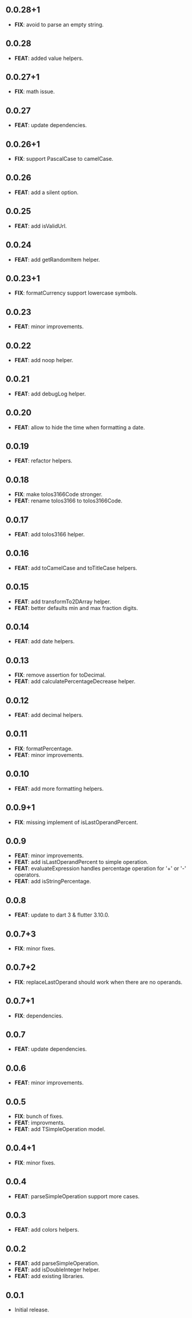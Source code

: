 ## 0.0.28+1

 - **FIX**: avoid to parse an empty string.

## 0.0.28

 - **FEAT**: added value helpers.

## 0.0.27+1

 - **FIX**: math issue.

## 0.0.27

 - **FEAT**: update dependencies.

## 0.0.26+1

 - **FIX**: support PascalCase to camelCase.

## 0.0.26

 - **FEAT**: add a silent option.

## 0.0.25

 - **FEAT**: add isValidUrl.

## 0.0.24

 - **FEAT**: add getRandomItem helper.

## 0.0.23+1

 - **FIX**: formatCurrency support lowercase symbols.

## 0.0.23

 - **FEAT**: minor improvements.

## 0.0.22

 - **FEAT**: add noop helper.

## 0.0.21

 - **FEAT**: add debugLog helper.

## 0.0.20

 - **FEAT**: allow to hide the time when formatting a date.

## 0.0.19

 - **FEAT**: refactor helpers.

## 0.0.18

 - **FIX**: make toIos3166Code stronger.
 - **FEAT**: rename toIos3166 to toIos3166Code.

## 0.0.17

 - **FEAT**: add toIos3166 helper.

## 0.0.16

 - **FEAT**: add toCamelCase and toTitleCase helpers.

## 0.0.15

 - **FEAT**: add transformTo2DArray helper.
 - **FEAT**: better defaults min and max fraction digits.

## 0.0.14

 - **FEAT**: add date helpers.

## 0.0.13

 - **FIX**: remove assertion for toDecimal.
 - **FEAT**: add calculatePercentageDecrease helper.

## 0.0.12

 - **FEAT**: add decimal helpers.

## 0.0.11

 - **FIX**: formatPercentage.
 - **FEAT**: minor improvements.

## 0.0.10

 - **FEAT**: add more formatting helpers.

## 0.0.9+1

 - **FIX**: missing implement of isLastOperandPercent.

## 0.0.9

 - **FEAT**: minor improvements.
 - **FEAT**: add isLastOperandPercent to simple operation.
 - **FEAT**: evaluateExpression handles percentage operation for '+' or '-' operators.
 - **FEAT**: add isStringPercentage.

## 0.0.8

 - **FEAT**: update to dart 3 & flutter 3.10.0.

## 0.0.7+3

 - **FIX**: minor fixes.

## 0.0.7+2

 - **FIX**: replaceLastOperand should work when there are no operands.

## 0.0.7+1

 - **FIX**: dependencies.

## 0.0.7

 - **FEAT**: update dependencies.

## 0.0.6

 - **FEAT**: minor improvements.

## 0.0.5

 - **FIX**: bunch of fixes.
 - **FEAT**: improvments.
 - **FEAT**: add TSimpleOperation model.

## 0.0.4+1

 - **FIX**: minor fixes.

## 0.0.4

 - **FEAT**: parseSimpleOperation support more cases.

## 0.0.3

 - **FEAT**: add colors helpers.

## 0.0.2

 - **FEAT**: add parseSimpleOperation.
 - **FEAT**: add isDoubleInteger helper.
 - **FEAT**: add existing libraries.

## 0.0.1

* Initial release.
